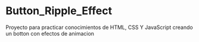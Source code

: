 # Button_Ripple_Effect
Proyecto para practicar conocimientos de HTML, CSS Y JavaScript creando un botton con efectos de animacion
